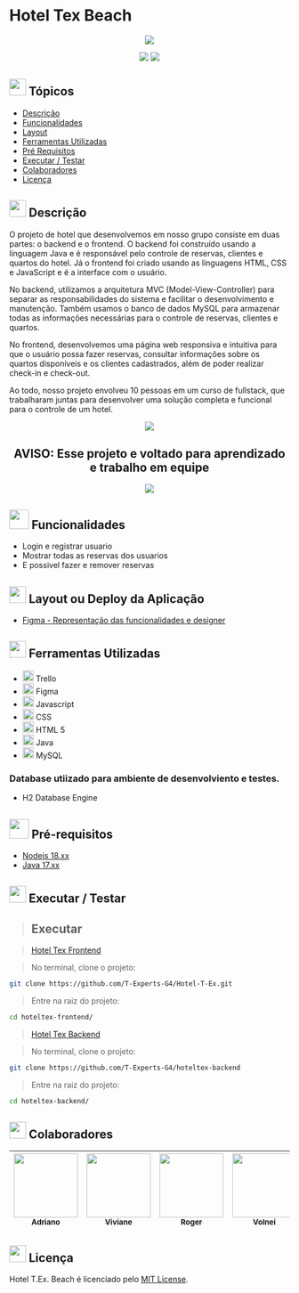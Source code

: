 # Hotel Tex Beach


<div align="center">
   <img src="https://github.com/T-Experts-G4/hoteltex-frontend/blob/main/imagens/Logo.png" />
</div>

<p align="center">
   <img src="https://img.shields.io/static/v1?label=STATUS&message=EM%20DESENVOLVIMENTO&color=greeb&style=for-the-badge%22" #vitrinedev/>
   <img src="https://img.shields.io/static/v1?label=license&message=MIT&color=yellow&style=for-the-badge" #vitrinedev/>

</p>

## <img height="30px" src="https://img.icons8.com/plasticine/100/null/todo-list.png"/> Tópicos
- [Descrição](#-descrição)
- [Funcionalidades](#-funcionalidades)
- [Layout](#-layout-ou-deploy-da-aplicação)
- [Ferramentas Utilizadas](#-ferramentas-utilizadas)
- [Pré Requisitos](#-pré-requisitos)
- [Executar / Testar](#-executar--testar)
- [Colaboradores](#-colaboradores)
- [Licença](#-licença)

## <img src="https://cdn-icons-png.flaticon.com/512/3534/3534033.png" style="widht:30px; height:30px;" /> Descrição

O projeto de hotel que desenvolvemos em nosso grupo consiste em duas partes: o backend e o frontend. O backend foi construído usando a linguagem Java e é responsável pelo controle de reservas, clientes e quartos do hotel. Já o frontend foi criado usando as linguagens HTML, CSS e JavaScript e é a interface com o usuário.

No backend, utilizamos a arquitetura MVC (Model-View-Controller) para separar as responsabilidades do sistema e facilitar o desenvolvimento e manutenção. Também usamos o banco de dados MySQL para armazenar todas as informações necessárias para o controle de reservas, clientes e quartos.

No frontend, desenvolvemos uma página web responsiva e intuitiva para que o usuário possa fazer reservas, consultar informações sobre os quartos disponíveis e os clientes cadastrados, além de poder realizar check-in e check-out.

Ao todo, nosso projeto envolveu 10 pessoas em um curso de fullstack, que trabalharam juntas para desenvolver uma solução completa e funcional para o controle de um hotel.


<div align="center">
  <img src="https://img.icons8.com/color/48/null/error--v1.png"/>
      <h2>AVISO: Esse projeto e voltado para aprendizado e trabalho em equipe</h2>
  <img src="https://img.icons8.com/color/48/null/error--v1.png"/>
</div>

## <img height="35px" src="https://img.icons8.com/color/96/null/puzzle-matching.png"/> Funcionalidades
- Login e registrar usuario
- Mostrar todas as reservas dos usuarios
- E possivel fazer e remover reservas

## <img height="30px" src="https://img.icons8.com/color/96/null/template.png"/> Layout ou Deploy da Aplicação
- [Figma - Representação das funcionalidades e designer](https://www.figma.com/file/hNJC6ib1Lcf7jmUqGgdgWo/Untitled?node-id=0%3A1&t=LWsAnRHOJvSZcXDb-1)

## <img src="https://cdn-icons-png.flaticon.com/512/1835/1835211.png" style="widht:30px; height:30px;" /> Ferramentas Utilizadas

- <img height="20px" src="https://cdn.jsdelivr.net/gh/devicons/devicon/icons/trello/trello-plain.svg" /> Trello
- <img height="20px" src="https://cdn.jsdelivr.net/gh/devicons/devicon/icons/figma/figma-original.svg" /> Figma
- <img height="20px" src="https://cdn.jsdelivr.net/gh/devicons/devicon/icons/javascript/javascript-plain.svg" /> Javascript
- <img height="20px" src="https://cdn.jsdelivr.net/gh/devicons/devicon/icons/css3/css3-plain.svg" /> CSS
- <img height="20px" src="https://cdn.jsdelivr.net/gh/devicons/devicon/icons/html5/html5-original.svg" /> HTML 5
- <img height="20px" src="https://cdn.jsdelivr.net/gh/devicons/devicon/icons/java/java-original.svg" /> Java
- <img height="20px" src="https://cdn.jsdelivr.net/gh/devicons/devicon/icons/mysql/mysql-original.svg" /> MySQL

### Database utiizado para ambiente de desenvolviento e testes.

- H2 Database Engine 


## <img height="35px" src="https://img.icons8.com/fluency/96/null/requirement.png"/> Pré-requisitos
- [Nodejs 18.xx](https://nodejs.org)
- [Java 17.xx](https://www.oracle.com/br/java/technologies/downloads/#java17)

## <img src="https://cdn-icons-png.flaticon.com/512/3068/3068553.png" style="widht:30px; height:30px;" /> Executar / Testar

> ## Executar

> [Hotel Tex Frontend](https://github.com/T-Experts-G4/hoteltex-frontend)

> No terminal, clone o projeto:
```bash
git clone https://github.com/T-Experts-G4/Hotel-T-Ex.git
```
> Entre na raiz do projeto:
```bash
cd hoteltex-frontend/
```

> [Hotel Tex Backend](https://github.com/T-Experts-G4/hoteltex-backend)

> No terminal, clone o projeto:
```bash
git clone https://github.com/T-Experts-G4/hoteltex-backend
```
> Entre na raiz do projeto:
```bash
cd hoteltex-backend/
```

## <img height="30px" src="https://cdn-icons-png.flaticon.com/512/166/166258.png"/> Colaboradores

|[<img src="https://avatars.githubusercontent.com/u/83418828?s=96&v=4" width=115><br><sub>Adriano</sub>](https://github.com/lucio-adriano)| [<img src="https://avatars.githubusercontent.com/u/117831731?v=4" width=115><br><sub>Viviane</sub>](https://github.com/vivianeap)|[<img src="https://avatars.githubusercontent.com/u/41457384?v=4" width=115><br><sub>Roger</sub>](https://github.com/Rjj18)|[<img src="https://avatars.githubusercontent.com/u/56170507?v=4" width=115><br><sub>Volnei</sub>](https://github.com/volnei-alves) | [<img src="https://avatars.githubusercontent.com/u/58015022?v=4" width=115><br><sub>Giovana</sub>](https://github.com/giovic16) | [<img src="https://avatars.githubusercontent.com/u/62257366?v=4" width=115><br><sub>Armando</sub>](https://github.com/cnxarmando) | [<img src="https://avatars.githubusercontent.com/u/83140436?v=4" width=115><br><sub>Silvio</sub>](https://github.com/silviodearaujo) | [<img src="https://avatars.githubusercontent.com/u/118616807?v=4" width=115><br><sub>Fidel</sub>](https://github.com/FidelSCorneta) | [<img src="https://avatars.githubusercontent.com/u/89412997?v=4" width=115><br><sub>Handerlr</sub>](https://github.com/handerlr)
|:---:|:---:|:---:|:---:|:---:|:---:|:---:|:---:|:---:|


## <img height="30px" src="https://img.icons8.com/external-filled-outline-icons-maxicons/85/null/external-balance-law-and-justice-filled-outline-filled-outline-icons-maxicons.png"/> Licença
Hotel T.Ex. Beach é licenciado pelo [MIT License](https://github.com/Iniciativa-PRO/barber-shop-equipe001/blob/main/LICENSE).
